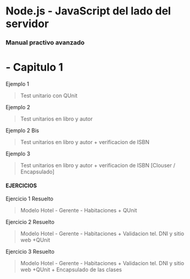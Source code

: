 # Node.js - JavaScript del lado del servidor

### Manual practivo avanzado

# - Capitulo 1

Ejemplo 1

> Test unitario con QUnit

Ejemplo 2

> Test unitarios en libro y autor

Ejemplo 2 Bis

> Test unitarios en libro y autor + verificacion de ISBN

Ejemplo 3

> Test unitarios en libro y autor + verificacion de ISBN [Clouser / Encapsulado]

#### EJERCICIOS

Ejercicio 1 Resuelto

> Modelo Hotel - Gerente - Habitaciones + QUnit

Ejercicio 2 Resuelto

> Modelo Hotel - Gerente - Habitaciones + Validacion tel. DNI y sitio web +QUnit

Ejercicio 3 Resuelto

> Modelo Hotel - Gerente - Habitaciones + Validacion tel. DNI y sitio web +QUnit + Encapsulado de las clases

